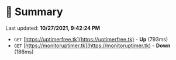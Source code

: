 # 📖 Summary
Last updated: **10/27/2021, 9:42:24 PM**

- `GET` [https://uptimerfree.tk](https://uptimerfree.tk) - **Up** (793ms)
- `GET` [https://monitoruptimer.tk](https://monitoruptimer.tk) - **Down** (186ms)

